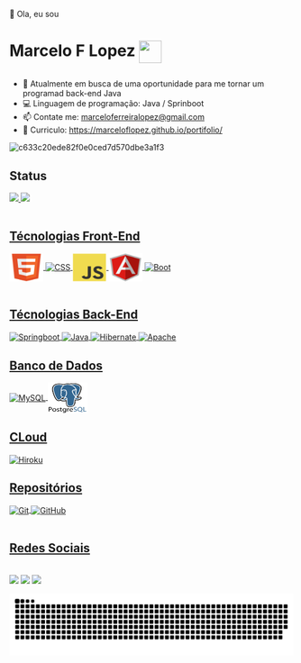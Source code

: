 
👋 Ola, eu sou <h1 font-family="Arial">Marcelo F Lopez  <img align="center" height="40" width="40" src="https://github.com/TheDudeThatCode/TheDudeThatCode/blob/master/Assets/Earth.gif ">
</h1>

- 🔭 Atualmente em busca de uma oportunidade para me tornar um programad back-end Java
- 💻 Linguagem de programação: Java / Sprinboot
- 📫 Contate me: marceloferreiralopez@gmail.com<br>
- 📝 Curriculo: https://marceloflopez.github.io/portifolio/

![c633c20ede82f0e0ced7d570dbe3a1f3](https://user-images.githubusercontent.com/70382532/138322189-2db8df52-9dcb-40a0-88a8-c365466bd33d.gif)
<div><h2>Status</h2></div>
<div allign="center">
  <a href="https://github.com/MarceloFLopez">
  <img height="160em" width="" src="https://github-readme-stats.vercel.app/api?username=MarceloFLopez&show_icons=true&theme=dracula&include_all_commits=true&count_private=true"/>  
      <img height="160em" src="https://github-readme-stats.vercel.app/api/top-langs/?username=MarceloFLopez&layout=compact&langs_count=7&theme=dracula"/>   
</div>  
    <br> 

  <div><h2>Técnologias Front-End</h2></div>
  <div style="display: inline_block"> 
   <img align="center" alt="HTML" height="50" width="60" src="https://raw.githubusercontent.com/devicons/devicon/master/icons/html5/html5-original.svg">
   <img align="center" alt="CSS" height="50" width="60" src="https://icongr.am/devicon/css3-original.svg?size=128&color=currentColor">
   <img align="center" alt="JS" height="50" width="60" src="https://github.com/devicons/devicon/blob/master/icons/javascript/javascript-original.svg">
   <img align="center" alt="JS" height="50" width="60" src="https://github.com/devicons/devicon/blob/master/icons/angularjs/angularjs-original.svg">
    <a target="_blank" href="https://icons8.com/icon/iWpVsSkAqPpZ/thymeleaf"/>
 <img align="center" alt="Boot" height="60" width="60" src="https://img.icons8.com/color/48/null/thymeleaf.png">
   <br> <br>      
  </div>
  
  
  <h2>Técnologias Back-End</h2>
    <div style="display: inline_block"> 
  <img align="center" alt="Springboot" height="50" width="60" src="https://cdn.jsdelivr.net/gh/devicons/devicon/icons/spring/spring-original.svg">
  <img align="center" alt="Java" height="50" width="75" src="https://cdn.jsdelivr.net/gh/devicons/devicon/icons/java/java-original.svg">
  <img align="center" alt="Hibernate" height="85" width="95" src="https://www.vectorlogo.zone/logos/hibernate/hibernate-ar21.svg">
  <img align="center" alt="Apache" height="85" width="95" src="https://www.vectorlogo.zone/logos/apache/apache-official.svg">
   </div>
 
  
 <div><h2>Banco de Dados</h2></div>
   <div style="display: inline_block"> 
 <img align="center" alt="MySQL" height="70" width="70" src="https://cdn.jsdelivr.net/gh/devicons/devicon/icons/mysql/mysql-original-wordmark.svg"> 
 <img align="center" alt="PostGree" height="55" width="70" src="https://github.com/devicons/devicon/blob/master/icons/postgresql/postgresql-original-wordmark.svg">
  </div>
  
 <div><h2>CLoud</h2></div>
 <img align="center" alt="Hiroku" height="55" width="70" src="https://icongr.am/devicon/heroku-original.svg?size=125&color=611111"> 
 <br>
  
 <div><h2>Repositórios</h2></div>
  <div style="display: inline_block"> 
 <img align="center" alt="Git" height="55" width="70" src="https://icongr.am/devicon/git-original.svg?size=148&color=currentColor">
 <img align="center" alt="GitHub" height="55" width="70" src="https://cdn.jsdelivr.net/gh/devicons/devicon/icons/github/github-original.svg">
   <br><br>
  </div>
</div>  
<div><h2>Redes Sociais</h2></div>
<br>
<div >
  <a href="https://instagram.com/marceloferreiralopez" target="_blank"><img src="https://img.shields.io/badge/-Instagram-%23E4405F?style=for-the-badge&logo=instagram&logoColor=white" target="_blank"></a>
  <a href = "mailto:marceloferreiralopez@gmail.com"><img src="https://img.shields.io/badge/-Gmail-%23333?style=for-the-badge&logo=gmail&logoColor=white" target="_blank"></a>
  <a href="https://www.linkedin.com/in/marcelo-ferreira-lopez-180970a8/" target="_blank"><img src="https://img.shields.io/badge/-LinkedIn-%230077B5?style=for-the-badge&logo=linkedin&logoColor=white" target="_blank"></a> 
</div>

![Snake animation](https://raw.githubusercontent.com/platane/platane/output/github-contribution-grid-snake-dark.svg#gh-dark-mode-only)

<div>

  
 
          
